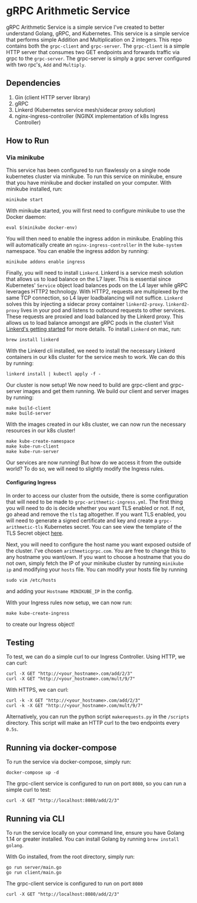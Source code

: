# gRPC Arithmetic Service
gRPC Arithmetic Service is a simple service I've created to better understand Golang, gRPC, and Kubernetes. This service
is a simple service that performs simple Addition and Multiplication on 2 integers. This repo contains both the `grpc-client`
and `grpc-server`. The `grpc-client` is a simple HTTP server that consumes two GET endpoints and forwards traffic via grpc 
to the `grpc-server`. The grpc-server is simply a grpc server configured with two rpc's, `Add` and `Multiply`.

## Dependencies
1. Gin (client HTTP server library)
2. gRPC 
3. Linkerd (Kubernetes service mesh/sidecar proxy solution)
4. nginx-ingress-controller (NGINX implementation of k8s Ingress Controller)
## How to Run  

### Via minikube
This service has been configured to run flawlessly on a single node kubernetes cluster via minikube. To run this service 
on minikube, ensure that you have minikube and docker installed on your computer. With minikube installed, run:
```
minikube start
```

With minikube started, you will first need to configure minikube to use the Docker daemon:
```
eval $(minikube docker-env)
```

You will then need to enable the ingress addon in minikube. Enabling this will automatically create an `nginx-ingress-controller`
in the `kube-system` namespace. You can enable the ingress addon by running:
```
minikube addons enable ingress
``` 

Finally, you will need to install `Linkerd`. Linkerd is a service mesh solution that allows us to load balance on the L7 layer.
This is essential since Kubernetes' `Service` object load balances pods on the L4 layer while gRPC leverages HTTP2 technology. 
With HTTP2, requests are multiplexed by the same TCP connection, so L4 layer loadbalancing will not suffice. `Linkerd` solves this
by injecting a sidecar proxy container `linkerd2-proxy`. `linkerd2-proxy` lives in your pod and listens to outbound requests 
to other services. These requests are proxied and load balanced by the Linkerd proxy. This allows us to load balance amongst
are gRPC pods in the cluster! Visit [Linkerd's getting started](https://linkerd.io/2/getting-started/) for more details. To install 
`Linkerd` on mac, run:

```
brew install linkerd
```

With the Linkerd cli installed, we need to install the necessary Linkerd containers in our k8s cluster for the service mesh to work.
We can do this by running:
```
linkerd install | kubectl apply -f -
```

Our cluster is now setup! We now need to build are grpc-client and grpc-server images and get them running.
We build our client and server images by running:
```
make build-client
make build-server
```

With the images created in our k8s cluster, we can now run the necessary resources in our k8s cluster!
```
make kube-create-namespace
make kube-run-client
make kube-run-server
```
Our services are now running! But how do we access it from the outside world? To do so, we will need to slightly modify the Ingress rules.

#### Configuring Ingress
In order to access our cluster from the outside, there is some configuration that will need to be made to `grpc-arithmetic-ingress.yml`. 
The first thing you will need to do is decide whether you want TLS enabled or not. If not, go ahead and remove the `tls` tag altogether.
If you want TLS enabled, you will need to generate a signed certificate and key and create a `grpc-arithmetic-tls` Kubernetes secret. 
You can see view the template of the TLS Secret object [here](https://kubernetes.io/docs/concepts/services-networking/ingress/#tls).

Next, you will need to configure the host name you want exposed outside of the cluster. I've chosen `arithmeticgrpc.com`. You are free
to change this to any hostname you want/own. If you want to choose a hostname that you do not own, simply fetch the IP of your minikube cluster
by running `minikube ip` and modifying your `hosts` file. You can modify your hosts file by running

```
sudo vim /etc/hosts
```

and adding your `Hostname MINIKUBE_IP` in the config.

With your Ingress rules now setup, we can now run: 

```
make kube-create-ingress
```
to create our Ingress object!

## Testing
To test, we can do a simple curl to our Ingress Controller. Using HTTP, we can curl:
```
curl -X GET "http://<your_hostname>.com/add/2/3"
curl -X GET "http://<your_hostname>.com/mult/9/7"
```

With HTTPS, we can curl:
```
curl -k -X GET "http://<your_hostname>.com/add/2/3"
curl -k -X GET "http://<your_hostname>.com/mult/9/7"
```

Alternatively, you can run the python script `makerequests.py` in the `/scripts` directory. This script will make an HTTP
curl to the two endpoints every `0.5s`. 

## Running via docker-compose
To run the service via docker-compose, simply run:
```
docker-compose up -d
```
The grpc-client service is configured to run on port `8080`, so you can run a simple curl to test:
```
curl -X GET "http://localhost:8080/add/2/3"
```

## Running via CLI
To run the service locally on your command line, ensure you have Golang 1.14 or greater installed.
You can install Golang by running `brew install golang`.

With Go installed, from the root directory, simply run:
```
go run server/main.go
go run client/main.go
```

The grpc-client service is configured to run on port `8080`
```
curl -X GET "http://localhost:8080/add/2/3"
```